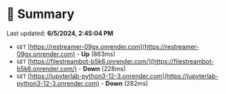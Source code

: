 # 📖 Summary
Last updated: **6/5/2024, 2:45:04 PM**

- `GET` [https://restreamer-09gx.onrender.com](https://restreamer-09gx.onrender.com) - **Up** (863ms)
- `GET` [https://filestreambot-b5k6.onrender.com/](https://filestreambot-b5k6.onrender.com/) - **Down** (228ms)
- `GET` [https://jupyterlab-python3-12-3.onrender.com](https://jupyterlab-python3-12-3.onrender.com) - **Down** (282ms)
